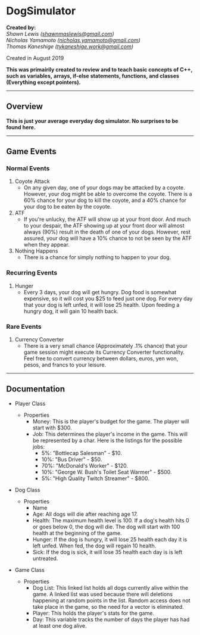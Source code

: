 # DogSimulator

**Created by:**</br>
*Shawn Lewis (shawnmaslewis@gmail.com)*</br>
*Nicholas Yamamoto (nicholas.yamamoto@gmail.com)*</br>
*Thomas Kaneshige (tykaneshige.work@gmail.com)*</br>

Created in August 2019

**This was primairily created to review and to teach basic concepts of C++, such as variables,**
**arrays, if-else statements, functions, and classes (Everything except pointers).**

---

## Overview

**This is just your average everyday dog simulator. No surprises to be found here.**

---

## Game Events

### Normal Events
1. Coyote Attack
    * On any given day, one of your dogs may be attacked by a coyote. However, your dog might be able to 
    overcome the coyote. There is a 60% chance for your dog to kill the coyote, and a 40% chance for your
    dog to be eaten by the coyote.
2. ATF
    * If you're unlucky, the ATF will show up at your front door. And much to your despair, the ATF showing
    up at your front door will almost always (90%) result in the death of one of your dogs. However, rest 
    assured, your dog will have a 10% chance to not be seen by the ATF when they appear.
1. Nothing Happens
    * There is a chance for simply nothing to happen to your dog. 


### Recurring Events
1. Hunger
    * Every 3 days, your dog will get hungry. Dog food is somewhat expensive, so it will cost you $25
    to feed just one dog. For every day that your dog is left unfed, it will lose 25 health. Upon feeding
    a hungry dog, it will gain 10 health back.


### Rare Events
1. Currency Converter
    * There is a very small chance (Approximately .1% chance) that your game session might execute
    its Currency Converter functionality. Feel free to convert currency between dollars, euros, yen
    won, pesos, and francs to your leisure.

---

## Documentation

* Player Class
  * Properties
    * Money: This is the player's budget for the game. The player will start with $300.
    * Job: This determines the player's income in the game. This will be represented by a char. 
    Here is the listings for the possible jobs:
      * 5%: "Bottlecap Salesman" - $10.
      * 10%: "Bus Driver" - $50.
      * 70%: "McDonald's Worker" - $120.
      * 10%: "George W. Bush's Toilet Seat Warmer" - $500.
      * 5%: "High Quality Twitch Streamer" - $800.

* Dog Class
  * Properties
    * Name
    * Age: All dogs will die after reaching age 17.
    * Health: The maximum health level is 100. If a dog's health hits 0 or goes below 0, the dog
    will die. The dog will start with 100 health at the beginning of the game.
    * Hunger: If the dog is hungry, it will lose 25 health each day it is left unfed. When fed,
    the dog will regain 10 health.
    * Sick: If the dog is sick, it will lose 35 health each day is is left untreated. 

* Game Class
  * Properties
    * Dog List: This linked list holds all dogs currently alive within the game. A linked list was
    used because there will deletions happening at random points in the list. Random access does
    not take place in the game, so the need for a vector is eliminated.
    * Player: This holds the player's stats for the game.
    * Day: This variable tracks the number of days the player has had at least one dog alive.